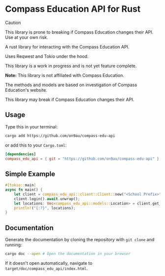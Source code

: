 # Compass Education API for Rust

> [!CAUTION]
> This library is prone to breaking if Compass Education changes their API. Use at your own risk.

A rust library for interacting with the Compass Education API.

Uses Reqwest and Tokio under the hood.

This library is a work in progress and is not yet feature complete.

**Note:** This library is not affiliated with Compass Education.

The methods and models are based on investigation of Compass Education's website.

This library may break if Compass Education changes their API.

## Usage

Type this in your terminal:

```sh
cargo add https://github.com/on9au/compass-edu-api
```

or add this to your `Cargo.toml`:

```toml
[dependencies]
compass_edu_api = { git = "https://github.com/on9au/compass-edu-api" }
```

## Simple Example

```rust
#[tokio::main]
async fn main() {
    let client = compass_edu_api::client::Client::new("<School Prefix>", "<Auth Cookie>");
    client.login().await.unwrap();
    let locations: Vec<compass_edu_api::models::Location> = client.get_locations(None, None, None).await.unwrap();
    println!("{:?}", locations);
}
```

## Documentation

Generate the documentation by cloning the repository with `git clone` and running:

```sh
cargo doc --open # Open the documentation in your browser
```

If it doesn't open automatically, navigate to `target/doc/compass_edu_api/index.html`.
